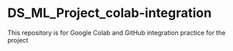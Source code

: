 # DS_ML_Project_colab-integration
This repository is for Google Colab and GitHub integration practice for the project
